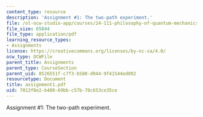 ```yaml
---
content_type: resource
description: 'Assignment #1: The two-path experiment.'
file: /ol-ocw-studio-app/courses/24-111-philosophy-of-quantum-mechanics-spring-2005/7013f8e2b48069bbc57b78c653ce35ce_assignment1.pdf
file_size: 65844
file_type: application/pdf
learning_resource_types:
- Assignments
license: https://creativecommons.org/licenses/by-nc-sa/4.0/
ocw_type: OCWFile
parent_title: Assignments
parent_type: CourseSection
parent_uid: 8526551f-c7f3-b580-d944-9f41544ed892
resourcetype: Document
title: assignment1.pdf
uid: 7013f8e2-b480-69bb-c57b-78c653ce35ce
---
```

Assignment #1: The two-path experiment.